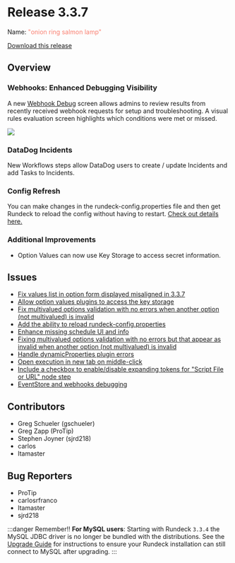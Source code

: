 # Release 3.3.7

Name: <span style="color: salmon"><span class="glyphicon glyphicon-lamp"></span> "onion ring salmon lamp"</span>

[Download this release](https://download.rundeck.com/3.3.7/index.html)

## Overview

### Webhooks: Enhanced Debugging Visibility

A new [Webhook Debug](/manual/webhooks/advanced-run-job.html#debugging) screen allows admins to review results from recently received webhook requests for setup and troubleshooting.  A visual rules evaluation screen highlights which conditions were met or missed.

![](~@assets/img/wh-debug-batch-sample.png)

### DataDog Incidents

New Workflows steps allow DataDog users to create / update Incidents and add Tasks to Incidents.

### Config Refresh

You can make changes in the rundeck-config.properties file and then get Rundeck to reload the config without having to restart. [Check out details here.](/administration/configuration/config-file-reference.html#live-configuration-refreshing-enterprise)

### Additional Improvements

* Option Values can now use Key Storage to access secret information.

## Issues

* [Fix values list in option form displayed misaligned in 3.3.7](https://github.com/rundeck/rundeck/pull/6653)
* [Allow option values plugins to access the key storage](https://github.com/rundeck/rundeck/pull/6642)
* [Fix multivalued options validation with no errors when another option (not multivalued) is invalid](https://github.com/rundeck/rundeck/pull/6641)
* [Add the ability to reload rundeck-config.properties](https://github.com/rundeck/rundeck/pull/6638)
* [Enhance missing schedule UI and info](https://github.com/rundeck/rundeck/pull/6632)
* [Fixing multivalued options validation with no errors but that appear as invalid when another option (not multivalued) is invalid](https://github.com/rundeck/rundeck/pull/6608)
* [Handle dynamicProperties plugin errors](https://github.com/rundeck/rundeck/pull/6603)
* [Open execution in new tab on middle-click](https://github.com/rundeck/rundeck/pull/6601)
* [Include a checkbox to enable/disable expanding tokens for "Script File or URL" node step](https://github.com/rundeck/rundeck/pull/6592)
* [EventStore and webhooks debugging](https://github.com/rundeck/rundeck/pull/6584)

## Contributors

* Greg Schueler (gschueler)
* Greg Zapp (ProTip)
* Stephen Joyner (sjrd218)
* carlos
* ltamaster

## Bug Reporters

* ProTip
* carlosrfranco
* ltamaster
* sjrd218

:::danger Remember!!
**For MySQL users**: Starting with Rundeck `3.3.4` the MySQL JDBC driver is no longer be
bundled with the distributions. See the [Upgrade Guide](/upgrading/upgrading-to-rundeck-3.3.4.md)
for instructions to ensure your Rundeck installation can still connect to MySQL after upgrading.
:::
